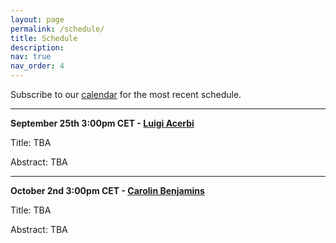 ```yaml
---
layout: page
permalink: /schedule/
title: Schedule
description: 
nav: true
nav_order: 4
---
```



Subscribe to our [calendar](https://calendar.google.com/calendar/u/2?cid=YXV0b21sc2VtaW5hckBnbWFpbC5jb20) for the most recent schedule.

---------

**September 25th 3:00pm CET - [Luigi Acerbi](https://lacerbi.github.io/)**

Title: TBA

Abstract: TBA 

---------

**October 2nd 3:00pm CET - [Carolin Benjamins](https://www.ai.uni-hannover.de/de/institut/team-luhai/benjamins)**

Title: TBA

Abstract: TBA 


